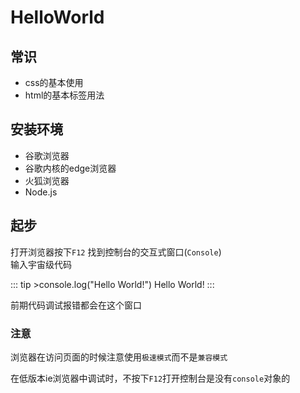 # HelloWorld

## 常识

- css的基本使用
- html的基本标签用法


## 安装环境

- 谷歌浏览器
- 谷歌内核的edge浏览器
- 火狐浏览器
- Node.js


## 起步

打开浏览器按下`F12` 找到控制台的交互式窗口(`Console`)    
输入宇宙级代码

::: tip >console.log("Hello World!")
Hello World!
:::

前期代码调试报错都会在这个窗口 


### 注意

浏览器在访问页面的时候注意使用`极速模式`而不是`兼容模式`

在低版本ie浏览器中调试时，不按下`F12`打开控制台是没有`console`对象的
